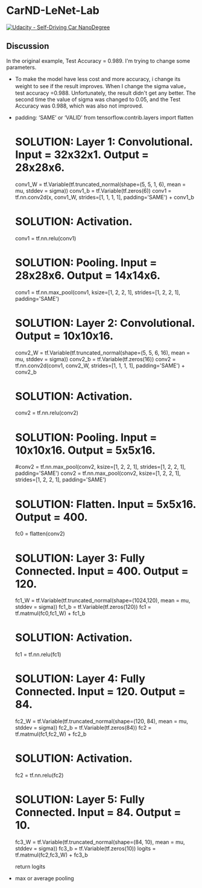 # CarND-LeNet-Lab
[![Udacity - Self-Driving Car NanoDegree](https://s3.amazonaws.com/udacity-sdc/github/shield-carnd.svg)](http://www.udacity.com/drive)


## Discussion
In the original example, Test Accuracy = 0.989. I'm trying to change some parameters.

* To make the model have less cost and more accuracy, i change its weight to see if the result improves. When I change the sigma value，test accuracy =0.988. Unfortunately, the result didn't get any better. The second time the value of sigma was changed to 0.05, and the Test Accuracy was 0.988, which was also not improved.

* padding: ‘SAME’ or ‘VALID’
 from tensorflow.contrib.layers import flatten

    # SOLUTION: Layer 1: Convolutional. Input = 32x32x1. Output = 28x28x6.
    conv1_W = tf.Variable(tf.truncated_normal(shape=(5, 5, 1, 6), mean = mu, stddev = sigma))
    conv1_b = tf.Variable(tf.zeros(6))
    conv1   = tf.nn.conv2d(x, conv1_W, strides=[1, 1, 1, 1], padding='SAME') + conv1_b

    # SOLUTION: Activation.
    conv1 = tf.nn.relu(conv1)

    # SOLUTION: Pooling. Input = 28x28x6. Output = 14x14x6.
    conv1 = tf.nn.max_pool(conv1, ksize=[1, 2, 2, 1], strides=[1, 2, 2, 1], padding='SAME')

    # SOLUTION: Layer 2: Convolutional. Output = 10x10x16.
    conv2_W = tf.Variable(tf.truncated_normal(shape=(5, 5, 6, 16), mean = mu, stddev = sigma))
    conv2_b = tf.Variable(tf.zeros(16))
    conv2   = tf.nn.conv2d(conv1, conv2_W, strides=[1, 1, 1, 1], padding='SAME') + conv2_b
    
    # SOLUTION: Activation.
    conv2 = tf.nn.relu(conv2)

    # SOLUTION: Pooling. Input = 10x10x16. Output = 5x5x16.
    #conv2 = tf.nn.max_pool(conv2, ksize=[1, 2, 2, 1], strides=[1, 2, 2, 1], padding='SAME')
    conv2 = tf.nn.max_pool(conv2, ksize=[1, 2, 2, 1], strides=[1, 2, 2, 1], padding='SAME')

    # SOLUTION: Flatten. Input = 5x5x16. Output = 400.
    fc0   = flatten(conv2)
   
    # SOLUTION: Layer 3: Fully Connected. Input = 400. Output = 120.
    fc1_W = tf.Variable(tf.truncated_normal(shape=(1024,120), mean = mu, stddev = sigma))
    fc1_b = tf.Variable(tf.zeros(120))
    fc1   = tf.matmul(fc0,fc1_W) + fc1_b
    
    # SOLUTION: Activation.
    fc1    = tf.nn.relu(fc1)
  

    # SOLUTION: Layer 4: Fully Connected. Input = 120. Output = 84.
    fc2_W  = tf.Variable(tf.truncated_normal(shape=(120, 84), mean = mu, stddev = sigma))
    fc2_b  = tf.Variable(tf.zeros(84))
    fc2    = tf.matmul(fc1,fc2_W) + fc2_b
    
    # SOLUTION: Activation.
    fc2    = tf.nn.relu(fc2)


    # SOLUTION: Layer 5: Fully Connected. Input = 84. Output = 10.
    fc3_W  = tf.Variable(tf.truncated_normal(shape=(84, 10), mean = mu, stddev = sigma))
    fc3_b  = tf.Variable(tf.zeros(10))
    logits = tf.matmul(fc2,fc3_W) + fc3_b
    
    return logits
 
 
 
 
 
 
 
 * max or average pooling
